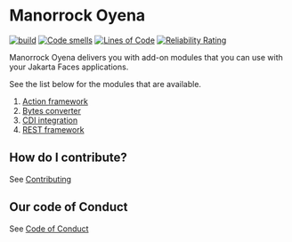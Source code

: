 # Manorrock Oyena

[![build](https://github.com/manorrock/oyena/actions/workflows/build.yml/badge.svg)](https://github.com/manorrock/oyena/actions/workflows/build.yml)
[![Code smells](https://sonarcloud.io/api/project_badges/measure?project=manorrock_oyena&metric=code_smells)](https://sonarcloud.io/project/issues?resolved=false&types=CODE_SMELL&id=manorrock_oyena)
[![Lines of Code](https://sonarcloud.io/api/project_badges/measure?project=manorrock_oyena&metric=ncloc)](https://sonarcloud.io/summary/new_code?id=manorrock_oyena)
[![Reliability Rating](https://sonarcloud.io/api/project_badges/measure?project=manorrock_oyena&metric=reliability_rating)](https://sonarcloud.io/summary/new_code?id=manorrock_oyena)

Manorrock Oyena delivers you with add-on modules that you can use with your
Jakarta Faces applications.

See the list below for the modules that are available.

1. [Action framework](lifecycle/action/README.md)
1. [Bytes converter](converter/bytes/README.md)
1. [CDI integration](lifecycle/cdi/README.md)
1. [REST framework](lifecycle/rest/README.md)

## How do I contribute?

See [Contributing](CONTRIBUTING.md)

## Our code of Conduct

See [Code of Conduct](CODE_OF_CONDUCT.md)
